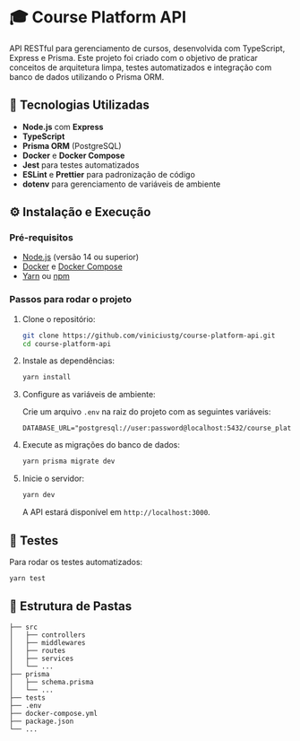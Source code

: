 # 🎓 Course Platform API

API RESTful para gerenciamento de cursos, desenvolvida com TypeScript, Express e Prisma. Este projeto foi criado com o objetivo de praticar conceitos de arquitetura limpa, testes automatizados e integração com banco de dados utilizando o Prisma ORM.

## 🚀 Tecnologias Utilizadas

- **Node.js** com **Express**
- **TypeScript**
- **Prisma ORM** (PostgreSQL)
- **Docker** e **Docker Compose**
- **Jest** para testes automatizados
- **ESLint** e **Prettier** para padronização de código
- **dotenv** para gerenciamento de variáveis de ambiente

## ⚙️ Instalação e Execução

### Pré-requisitos

- [Node.js](https://nodejs.org/) (versão 14 ou superior)
- [Docker](https://www.docker.com/) e [Docker Compose](https://docs.docker.com/compose/)
- [Yarn](https://yarnpkg.com/) ou [npm](https://www.npmjs.com/)

### Passos para rodar o projeto

1. Clone o repositório:

   ```bash
   git clone https://github.com/viniciustg/course-platform-api.git
   cd course-platform-api
   ```

2. Instale as dependências:

   ```bash
   yarn install
   ```

3. Configure as variáveis de ambiente:

   Crie um arquivo `.env` na raiz do projeto com as seguintes variáveis:

   ```env
   DATABASE_URL="postgresql://user:password@localhost:5432/course_platform"
   ```

4. Execute as migrações do banco de dados:

   ```bash
   yarn prisma migrate dev
   ```

5. Inicie o servidor:

   ```bash
   yarn dev
   ```

   A API estará disponível em `http://localhost:3000`.

## 🧪 Testes

Para rodar os testes automatizados:

```bash
yarn test
```

## 📂 Estrutura de Pastas

```
├── src
│   ├── controllers
│   ├── middlewares
│   ├── routes
│   ├── services
│   └── ...
├── prisma
│   ├── schema.prisma
│   └── ...
├── tests
├── .env
├── docker-compose.yml
├── package.json
└── ...
```
